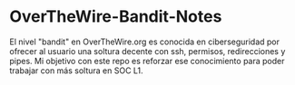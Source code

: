 # OverTheWire-Bandit-Notes
El nivel "bandit" en OverTheWire.org es conocida en ciberseguridad por ofrecer al usuario una soltura decente con ssh, permisos, redirecciones y pipes. Mi objetivo con este repo es reforzar ese conocimiento para poder trabajar con más soltura en SOC L1.
